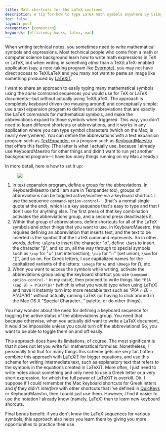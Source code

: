 ```yaml
---
title: Math shortcuts for the LaTeX-inclined
description: A tip for how to type LaTeX math symbols anywhere by using Unicode characters
toc: false
layout: post
categories: [computing]
keywords: [efficiency-hacks, latex, mac]
---
```


When writing technical notes, you sometimes need to write mathematical symbols and expressions.  Most technical people who come from a math or computer science background learn how to write math expressions in TeX or LaTeX, but when writing in something *other* than a TeX/LaTeX-enabled application (say, a note-taking program like [Evernote](http://evernote.com)), you may not have direct access to TeX/LaTeX and you many not want to paste an image like something produced by [LaTeXiT](http://www.chachatelier.fr/latexit/).

I want to share an approach to easily typing many mathematical symbols using the *same* command sequences you would use for TeX or LaTeX documents—but *without* actually using TeX/LaTeX.  The approach is completely keyboard driven (no mousing around) and conceptually simple: use a text expansion program to define text abbreviations that are exactly the LaTeX commands for mathematical symbols, and make the abbreviations expand to those symbols when triggered.  This way, you don't need to learn different shortcuts or abbreviations, and it works in any application where you can type symbol characters (which on the Mac, is nearly everywhere). You can define the abbreviations with a text expansion program such as [TextExpander](http://smilesoftware.com/TextExpander/index.html), or a program such as [KeyboardMaestro](http://www.keyboardmaestro.com/main/) that offers this facility.  (The latter is what I actually use, because I already use KeyboardMaestro for other things and didn't want to run yet another background program—I have too many things running on my Mac already.)

In more detail, here is how to set it up:

<figure class="float-right width-33">
  <img src="/blog/images/keyboard-maestro-latex-symbols.jpg"/>
</figure>

1. In text expansion program, define a group for the abbreviations.  In KeyboardMaestro (and I am sure in Textpander too), groups of abbreviations can be toggled active/inactive via a keyboard shortcut.  I use the sequence `command-option-control-'` (that's a normal single quote at the end), which is a key sequence that's easy to type and that I don't use for anything else.  The first press of that key combination activates the abbreviations group, and a second press deactivates it. 
2. Within that group of abbreviations, define shortcuts for all of the LaTeX symbols and other things that you want to use.  In KeyboardMaestro, this requires defining an abbreviation that inserts text, and the text to be inserted is the symbol that the LaTeX command represents.  So in other words, define `\alpha` to insert the character "α", define `\beta` to insert the character "β", and so on, all the way through to special symbols such as `\cup` for "∪" (set intersection), `\cap` for "∩" (set union), `\sum` for "∑", and so on. For Greek letters, I use capitalized names for the capitalized variants of the letters: `\omega` for ω and `\Omega` for Ω, etc.
3. When you want to access the symbols while writing, activate the abbreviations group using the keyboard shortcut you use (`command-option-control-'` in my case), then proceed to write things like `"P(A \cap B) = P(A)P(B)"` (which is what you would type when using LaTeX) and have it instantly turn into more readable text such as *"P(A ∩ B) = P(A)P(B)"* without actually running LaTeX (or having to click around in the Mac OS X "Special Character..." palette, or do other things).

You may wonder about the need for defining a keyboard sequence for toggling the active status of the abbreviations group.  You need that because otherwise, when you actually *did* want to write a LaTeX document, it would be impossible unless you could turn off the abbreviations!  So, you want to be able to toggle them on and off easily.

This approach does have its limitations, of course. The most significant is that it does not let you write full mathematical formulas.  Nonetheless, I personally find that for many things this scheme gets me very far.  I often combine this approach with [LaTeXiT](http://www.chachatelier.fr/latexit/) for bigger equations, and use this scheme for writing intermediate text, such as explanatory text that refers *to* the symbols in the equations created in LaTeXiT.  More often, I just need to write notes about something and only need to use a Greek letter or a very short expression, for which the full power of LaTeXiT is overkill.  Oh, I suppose if I could remember the Mac keyboard shortcuts for Greek letters and *if* they didn't *interfere* with other shortcuts that I've defined in [QuicKeys](http://startly.com/products/quickeys/mac/4/) or KeyboardMaestro, then I could just use them.  However, I find it easier to use the notation I already know (namely, LaTeX) than to learn new keyboard shorcuts.

Final bonus benefit: if you don't know the LaTeX sequences for various symbols, this approach also helps you learn them by giving you more opportunities to practice their use.
